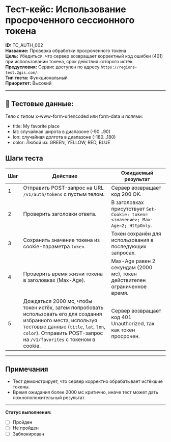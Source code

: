 # Тест-кейс: Использование просроченного сессионного токена

**ID:** TC_AUTH_002  
**Название:** Проверка обработки просроченного токена  
**Цель:** Убедиться, что сервер возвращает корректный код ошибки (401) при использовании токена, срок действия которого истёк.  
**Предусловия:** Сервис доступен по адресу `https://regions-test.2gis.com/`.   
**Тип теста:** Функциональный  
**Приоритет:** Высокий  

---

## 🧪 Тестовые данные:
Тело с типом x-www-form-urlencoded или form-data и полями:
- title: My favorite place
- lat: случайная широта в диапазоне (-90…90)
- lon: случайная долгота в диапазоне (-180…180)
- color: Любой из: GREEN, YELLOW, RED, BLUE


## Шаги теста

| Шаг | Действие | Ожидаемый результат |
|-----|-----------|-------------------|
| 1   | Отправить POST-запрос на URL `/v1/auth/tokens` с пустым телом. | Сервер возвращает код 200 OK. |
| 2   | Проверить заголовки ответа. | В заголовках присутствует `Set-Cookie: token=<значение>; Max-Age=2; HttpOnly`. |
| 3   | Сохранить значение токена из cookie-параметра `token`. | Токен сохранён для использования в последующих запросах. |
| 4   | Проверить время жизни токена в заголовках (Max-Age). | Max-Age равен 2 секундам (2000 мс), токен действителен ограниченное время. |
| 5   | Дождаться 2000 мс, чтобы токен истёк, затем попробовать использовать его для создания избранного места, используя тестовые данные (`title`, `lat`, `lon`, `color`). Отправить POST-запрос на `/v1/favorites` с токеном в cookie. | Сервер возвращает код 401 Unauthorized, так как токен просрочен. |

---

## Примечания
- Тест демонстрирует, что сервер корректно обрабатывает истёкшие токены.  
- Время ожидания более 2000 мс критично, иначе тест может дать ложноположительный результат.  

---

**Статус выполнения:**  
- [ ] Пройден  
- [ ] Не пройден  
- [ ] Заблокирован
